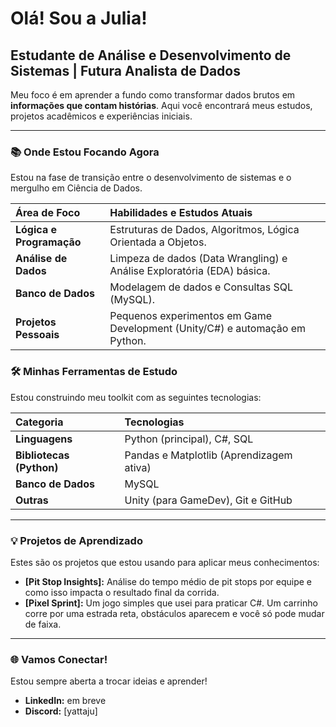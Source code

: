 # Olá! Sou a Julia!

## Estudante de Análise e Desenvolvimento de Sistemas | Futura Analista de Dados

Meu foco é em aprender a fundo como transformar dados brutos em **informações que contam histórias**. Aqui você encontrará meus estudos, projetos acadêmicos e experiências iniciais.

---

### 📚 Onde Estou Focando Agora

Estou na fase de transição entre o desenvolvimento de sistemas e o mergulho em Ciência de Dados.

| Área de Foco | Habilidades e Estudos Atuais |
| :--- | :--- |
| **Lógica e Programação** | Estruturas de Dados, Algoritmos, Lógica Orientada a Objetos. |
| **Análise de Dados** | Limpeza de dados (Data Wrangling) e Análise Exploratória (EDA) básica. |
| **Banco de Dados** | Modelagem de dados e Consultas SQL (MySQL). |
| **Projetos Pessoais** | Pequenos experimentos em Game Development (Unity/C#) e automação em Python. |

### 🛠️ Minhas Ferramentas de Estudo

Estou construindo meu toolkit com as seguintes tecnologias:

| Categoria | Tecnologias |
| :--- | :--- |
| **Linguagens** | Python (principal), C#, SQL |
| **Bibliotecas (Python)** | Pandas e Matplotlib (Aprendizagem ativa) |
| **Banco de Dados** | MySQL |
| **Outras** | Unity (para GameDev), Git e GitHub |

---

### 💡 Projetos de Aprendizado

Estes são os projetos que estou usando para aplicar meus conhecimentos:

* **[Pit Stop Insights]:** Análise do tempo médio de pit stops por equipe e como isso impacta o resultado final da corrida.
* **[Pixel Sprint]:** Um jogo simples que usei para praticar C#. Um carrinho corre por uma estrada reta, obstáculos aparecem e você só pode mudar de faixa.

---

### 🌐 Vamos Conectar!

Estou sempre aberta a trocar ideias e aprender!

* **LinkedIn:** em breve
* **Discord:** [yattaju]
